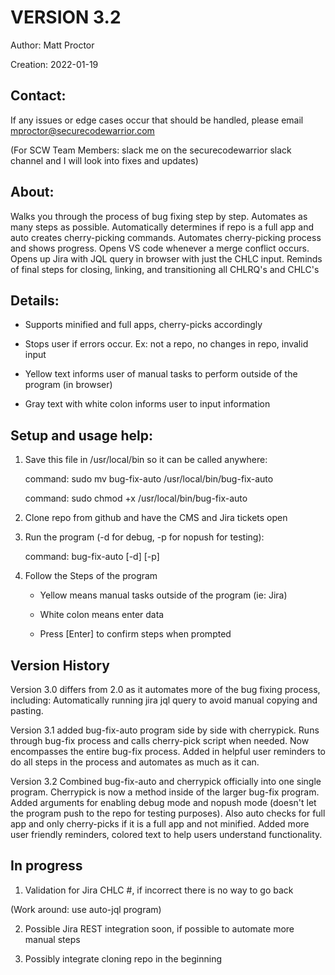 # VERSION 3.2

Author: Matt Proctor

Creation: 2022-01-19

## Contact:
If any issues or edge cases occur that should be handled, please email mproctor@securecodewarrior.com

(For SCW Team Members: slack me on the securecodewarrior slack channel and I will look into fixes and updates)

## About:
Walks you through the process of bug fixing step by step. Automates as many steps as possible.
Automatically determines if repo is a full app and auto creates cherry-picking commands.
Automates cherry-picking process and shows progress. Opens VS code whenever a merge conflict
occurs. Opens up Jira with JQL query in browser with just the CHLC input. Reminds of final
steps for closing, linking, and transitioning all CHLRQ's and CHLC's

## Details:
- Supports minified and full apps, cherry-picks accordingly

- Stops user if errors occur. Ex: not a repo, no changes in repo, invalid input

- Yellow text informs user of manual tasks to perform outside of the program (in browser)

- Gray text with white colon informs user to input information

## Setup and usage help:
1. Save this file in /usr/local/bin so it can be called anywhere:

	command: sudo mv bug-fix-auto /usr/local/bin/bug-fix-auto

	command: sudo chmod +x /usr/local/bin/bug-fix-auto

2. Clone repo from github and have the CMS and Jira tickets open
3. Run the program (-d for debug, -p for nopush for testing):

	command: bug-fix-auto [-d] [-p]

4. Follow the Steps of the program

	- Yellow means manual tasks outside of the program (ie: Jira)

	- White colon means enter data

	- Press [Enter] to confirm steps when prompted

## Version History
Version 3.0 differs from 2.0 as it automates more of the bug fixing process, including:
        Automatically running jira jql query to avoid manual copying and pasting.

Version 3.1 added bug-fix-auto program side by side with cherrypick. Runs through bug-fix
	process and calls cherry-pick script when needed. Now encompasses the entire
	bug-fix process. Added in helpful user reminders to do all steps in the process
	and automates as much as it can.

Version 3.2 Combined bug-fix-auto and cherrypick officially into one single program.
	Cherrypick is now a method inside of the larger bug-fix program. Added arguments
	for enabling debug mode and nopush mode (doesn't let the program push to the repo
	for testing purposes). Also auto checks for full app and only cherry-picks if it
	is a full app and not minified. Added more user friendly reminders, colored text
	to help users understand functionality. 

## In progress
1. Validation for Jira CHLC #, if incorrect there is no way to go back

(Work around: use auto-jql program)

2. Possible Jira REST integration soon, if possible to automate more manual steps

3. Possibly integrate cloning repo in the beginning
